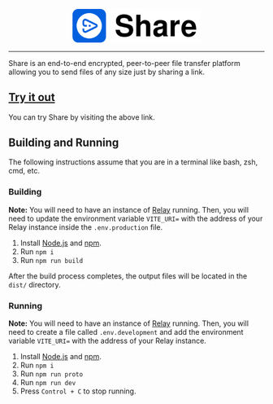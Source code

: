 <p align="center">
    <img src='logo.svg?raw=true' width='50%'>
</p>

---

Share is an end-to-end encrypted, peer-to-peer file transfer platform allowing you to send files of any size just by sharing a link.

## [Try it out](https://share.vldr.org/)

You can try Share by visiting the above link.

## Building and Running

The following instructions assume that you are in a terminal like bash, zsh, cmd, etc.

### Building

**Note:** You will need to have an instance of [Relay](https://github.com/vldr/Relay) running. Then, you will need to update the environment variable `VITE_URI=` with the address of your Relay instance inside the `.env.production` file.

1. Install [Node.js](https://nodejs.org/en) and [npm](https://www.npmjs.com/).
2. Run `npm i`
3. Run `npm run build`

After the build process completes, the output files will be located in the `dist/` directory.

### Running

**Note:** You will need to have an instance of [Relay](https://github.com/vldr/Relay) running. Then, you will need to create a file called `.env.development` and add the environment variable `VITE_URI=` with the address of your Relay instance.

1. Install [Node.js](https://nodejs.org/en) and [npm](https://www.npmjs.com/).
2. Run `npm i`
3. Run `npm run proto`
4. Run `npm run dev`
5. Press `Control + C` to stop running.

